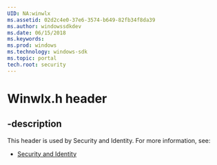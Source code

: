 ```yaml
---
UID: NA:winwlx
ms.assetid: 02d2c4e0-37e6-3574-b649-82fb34f8da39
ms.author: windowssdkdev
ms.date: 06/15/2018
ms.keywords: 
ms.prod: windows
ms.technology: windows-sdk
ms.topic: portal
tech.root: security
---
```


# Winwlx.h header


## -description


This header is used by Security and Identity. For more information, see:

- [Security and Identity](../_security/index.md)
